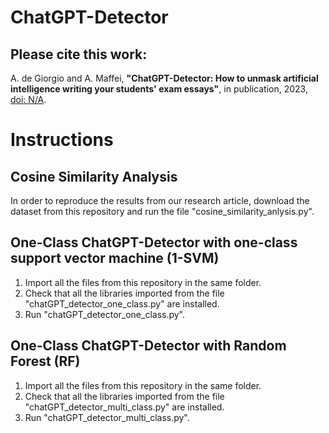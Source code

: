 # ChatGPT-Detector

## Please cite this work:
A. de Giorgio and A. Maffei, **"ChatGPT-Detector: How to unmask artificial intelligence writing your students' exam essays"**, in publication, 2023, [doi: N/A](https://doi.org/N/A).

# Instructions

## Cosine Similarity Analysis

In order to reproduce the results from our research article, download the dataset from this repository and run the file "cosine_similarity_anlysis.py".

## One-Class ChatGPT-Detector with one-class support vector machine (1-SVM)

1. Import all the files from this repository in the same folder.
2. Check that all the libraries imported from the file "chatGPT_detector_one_class.py" are installed.
3. Run "chatGPT_detector_one_class.py".

## One-Class ChatGPT-Detector with Random Forest (RF)

1. Import all the files from this repository in the same folder.
2. Check that all the libraries imported from the file "chatGPT_detector_multi_class.py" are installed.
3. Run "chatGPT_detector_multi_class.py".
